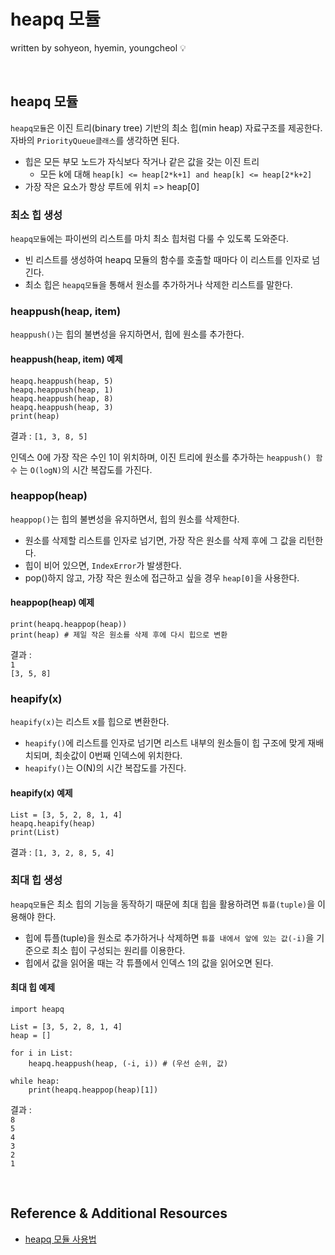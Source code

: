 # heapq 모듈
written by sohyeon, hyemin, youngcheol 💡

<br>

## heapq 모듈
`heapq모듈`은 이진 트리(binary tree) 기반의 최소 힙(min heap) 자료구조를 제공한다.  
자바의 `PriorityQueue클래스`를 생각하면 된다.  

* 힙은 모든 부모 노드가 자식보다 작거나 같은 값을 갖는 이진 트리  
    * 모든 k에 대해 `heap[k] <= heap[2*k+1] and heap[k] <= heap[2*k+2]`
* 가장 작은 요소가 항상 루트에 위치 => heap[0]

### 최소 힙 생성
`heapq모듈`에는 파이썬의 리스트를 마치 최소 힙처럼 다룰 수 있도록 도와준다. 
* 빈 리스트를 생성하여 heapq 모듈의 함수를 호출할 때마다 이 리스트를 인자로 넘긴다. 
* 최소 힙은 `heapq모듈`을 통해서 원소를 추가하거나 삭제한 리스트를 말한다.

### heappush(heap, item)
`heappush()`는 힙의 불변성을 유지하면서, 힙에 원소를 추가한다.

#### heappush(heap, item) 예제
```
heapq.heappush(heap, 5)
heapq.heappush(heap, 1)
heapq.heappush(heap, 8)
heapq.heappush(heap, 3)
print(heap)
```

결과 : `[1, 3, 8, 5]`  

인덱스 0에 가장 작은 수인 1이 위치하며, 이진 트리에 원소를 추가하는 `heappush() 함수`  는 `O(logN)`의 시간 복잡도를 가진다.  

### heappop(heap)
`heappop()`는 힙의 불변성을 유지하면서, 힙의 원소를 삭제한다.  
* 원소를 삭제할 리스트를 인자로 넘기면, 가장 작은 원소를 삭제 후에 그 값을 리턴한다.  
* 힙이 비어 있으면, `IndexError`가 발생한다.
* pop()하지 않고, 가장 작은 원소에 접근하고 싶을 경우 `heap[0]`을 사용한다.  

#### heappop(heap) 예제
```
print(heapq.heappop(heap))
print(heap) # 제일 작은 원소를 삭제 후에 다시 힙으로 변환 
```

결과 :  
`1`  
`[3, 5, 8]`  

### heapify(x)
`heapify(x)`는 리스트 x를 힙으로 변환한다.  
* `heapify()`에 리스트를 인자로 넘기면 리스트 내부의 원소들이 힙 구조에 맞게 재배치되며, 최솟값이 0번째 인덱스에 위치한다.  
* `heapify()`는 O(N)의 시간 복잡도를 가진다.  

#### heapify(x) 예제
```
List = [3, 5, 2, 8, 1, 4]
heapq.heapify(heap)
print(List)
```

결과 : `[1, 3, 2, 8, 5, 4]`

### 최대 힙 생성
`heapq모듈`은 최소 힙의 기능을 동작하기 때문에 최대 힙을 활용하려면 `튜플(tuple)`을 이용해야 한다.  
* 힙에 튜플(tuple)을 원소로 추가하거나 삭제하면 `튜플 내에서 앞에 있는 값(-i)`을 기준으로 최소 힙이 구성되는 원리를 이용한다.  
* 힙에서 값을 읽어올 때는 각 튜플에서 인덱스 1의 값을 읽어오면 된다.  

#### 최대 힙 예제
```
import heapq

List = [3, 5, 2, 8, 1, 4]
heap = []

for i in List:
    heapq.heappush(heap, (-i, i)) # (우선 순위, 값)

while heap:
    print(heapq.heappop(heap)[1])
```

결과 :  
`8`  
`5`  
`4`  
`3`  
`2`  
`1`  

<br>

## Reference & Additional Resources
* [heapq 모듈 사용법](https://www.daleseo.com/python-heapq/)


